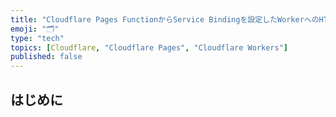 ```yaml
---
title: "Cloudflare Pages FunctionからService Bindingを設定したWorkerへのHTTPリクエストが失敗する場合の対処法"
emoji: "🗂"
type: "tech"
topics: [Cloudflare, "Cloudflare Pages", "Cloudflare Workers"]
published: false
---
```

## はじめに
